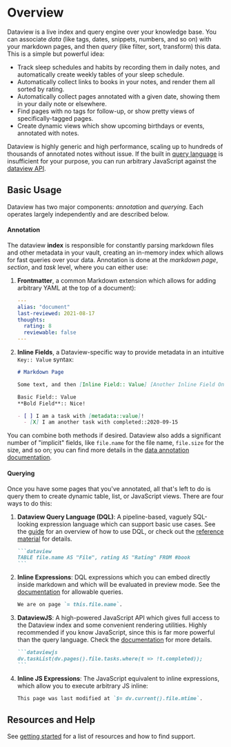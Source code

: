 # Overview

Dataview is a live index and query engine over your knowledge base. You can associate *data* (like tags, dates,
snippets, numbers, and so on) with your markdown pages, and then *query* (like filter, sort, transform) this data. This
is a simple but powerful idea:

- Track sleep schedules and habits by recording them in daily notes, and automatically create weekly tables of your
  sleep schedule.
- Automatically collect links to books in your notes, and render them all sorted by rating.
- Automatically collect pages annotated with a given date, showing them in your daily note or elsewhere.
- Find pages with no tags for follow-up, or show pretty views of specifically-tagged pages.
- Create dynamic views which show upcoming birthdays or events, annotated with notes.

Dataview is highly generic and high performance, scaling up to hundreds of thousands of annotated notes without
issue. If the built in [query language](query/queries/) is insufficient for your purpose, you can run arbitrary
JavaScript against the [dataview API](api/intro/).

## Basic Usage

Dataview has two major components: *annotation* and *querying*. Each operates largely independently and are described below.

#### Annotation

The dataview **index** is responsible for constantly parsing markdown files and other metadata in your vault, creating
an in-memory index which allows for fast queries over your data. Annotation is done at the *markdown page*, *section*,
and *task* level, where you can either use:

1. **Frontmatter**, a common Markdown extension which allows for adding arbitrary YAML at the top of a document):
    ```yaml
    ---
    alias: "document"
    last-reviewed: 2021-08-17
    thoughts:
      rating: 8
      reviewable: false
    ---
    ```
2. **Inline Fields**, a Dataview-specific way to provide metadata in an intuitive `Key:: Value` syntax:
    ```markdown
    # Markdown Page

    Some text, and then [Inline Field:: Value] [Another Inline Field On The Same Line:: With A New Value!]

    Basic Field:: Value
    **Bold Field**:: Nice!

    - [ ] I am a task with [metadata::value]!
      - [X] I am another task with completed::2020-09-15
    ```

You can combine both methods if desired. Dataview also adds a significant number
of "implicit" fields, like `file.name` for the file name, `file.size` for the
size, and so on; you can find more details in the [data annotation documentation](data-annotation).

#### Querying

Once you have some pages that you've annotated, all that's left to do is query them to create dynamic table, list, or
JavaScript views. There are four ways to do this:

1. **Dataview Query Language (DQL)**: A pipeline-based, vaguely SQL-looking expression language which can support basic
   use cases. See the [guide](writing-dql) for an overview of how to use DQL, or check out the [reference material](query/queries/) for details.

    ~~~markdown
    ```dataview
    TABLE file.name AS "File", rating AS "Rating" FROM #book
    ```
    ~~~

2. **Inline Expressions**: DQL expressions which you can embed directly inside markdown and which will be evaluated in
   preview mode. See the [documentation](query/expressions/) for
   allowable queries.

    ```markdown
    We are on page `= this.file.name`.
    ```

3. **DataviewJS**: A high-powered JavaScript API which gives full access to the Dataview index and some convenient
   rendering utilities. Highly recommended if you know JavaScript, since this is far more powerful than the query
   language. Check the [documentation](api/intro/) for more details.

    ~~~markdown
    ```dataviewjs
    dv.taskList(dv.pages().file.tasks.where(t => !t.completed));
    ```
    ~~~

4. **Inline JS Expressions**: The JavaScript equivalent to inline expressions, which allow you to execute arbitrary JS
   inline:

    ~~~markdown
    This page was last modified at `$= dv.current().file.mtime`.
    ~~~

## Resources and Help

See [getting started](./resources-and-support.md) for a list of resources and how to find support.